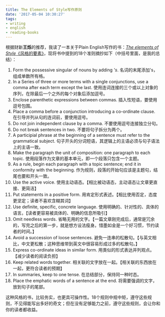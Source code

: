 ```yaml
---
title: The Elements of Style写作原则
date: '2017-05-04 10:30:27'
tags:
- writing
- english
- reading-books
---
```


根据财新**王烁**的推荐，我读了一本关于Plain English写作的书：[*The elements of Style*《风格的要素》](https://www.amazon.com/Elements-Style-William-Strunk-ebook/dp/B005IT0V8O/ref=mt_kindle?_encoding=UTF8&me=)，现将书中提到的18个准则摘抄如下（中括号里面，是我的总结）：



1. Form the possessive singular of nouns by adding *'s*.
名词的末尾添加's，组成单数所有格。
2. In a Series of three or more terms with a single conjunctions, use a comma after each term except the last.
使用连词连接的三个或以上对象的序列，在除最后一个之外的每个对象后添加逗号。
3. Enclose parenthetic expressions between commas.
插入性短语，要使用逗号包围。
4. Place a comma before a conjunction introducing a co-ordinate clause.
在引导并列从句的连词前，要使用逗号。
5. Do not join independent clause by a comma.
不要使用逗号连接独立分句。
6. Do not break sentences in two.
不要将句子拆分为两个。
7. A participial phrase at the beginning of a sentence must refer to the grammatical subject.
句子开头的分词短语，其逻辑上的主语必须与句子语法上的主语一致。
8. Make the paragraph the unit of composition: one paragraph to each topic.
使用段落作为文章的基本单元，即一个段落只包含一个主题。
9. As a rule, begin each paragraph with a topic sentence; end it in conformity with the beginning.
作为规则，段落的开始句应该是主题句，结尾也要和开头一致。
10. Use the active voice.
使用主动语态。【相比被动语态，主动语态让文章更直接、更简洁】
11. Put statements in a positive form.
用肯定形式表述。【相比使用否定，态度更坚定；读者不喜欢含糊其词】
12. Use definite, specific, concrete language.
使用明确的、针对性的、具体的语言。【读者更容易被具体的、明确的信息所吸引】
13. Omit needless words.
省略无用的文字。【一篇文章刚完成后，通常是冗余的，写完之后的第一步，就是想方设法瘦身。惜墨如金是一个好习惯，节约读者的时间。】
14. Avoid a succession of loose sentences.
避免一连串的松散句。【与英文相比，中文更松散；这种思维带到英文中很容易形成过多的松散句。】
15. Express co-ordinate ideas in similar form.
用类似的形式表达并列观点。【减少读者的阅读负担】
16. Keep related words together.
相关联的文字放在一起。【相关联的东西放在一起，更符合读者的预期】
17. In summaries, keep to one tense.
在总结部分，保持同一种时态。
18. Place the emphatic words of a sentence at the end.
将需要强调的文字，放到句子的尾部。

这种风格的书，比较务实，也更具可操作性。18个规则中规中矩，遵守这些规则，不见得能写出多好的奇文；但在没有足够能力之前，遵守这些规则，会让你和你的读者都收益。

